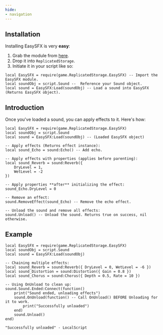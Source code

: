 ```yaml
---
hide:
- navigation
---
```

## Installation

Installing EasySFX is very **easy**:

1.  Grab the module from [here](https://create.roblox.com/store/asset/121810074935113).
2.  Drop it into `ReplicatedStorage`.
3.  Initiate it in your script like so:

```luau title="LocalScript"
local EasySFX = require(game.ReplicatedStorage.EasySFX) -- Import the EasySFX module.
local soundObj = script.Sound --  Reference your Sound object.
local sound = EasySFX:Load(soundObj) -- Load a sound into EasySFX (Returns EasySFX object).
```

## Introduction

Once you've loaded a sound, you can apply effects to it. Here's how:

```luau title="LocalScript"
local EasySFX = require(game.ReplicatedStorage.EasySFX)
local soundObj = script.Sound
local sound = EasySFX:Load(soundObj) -- (Loaded EasySFX object)

-- Apply effects (Returns effect instance):
local sound_Echo = sound:Echo() -- Add echo.

-- Apply effects with properties (applies before parenting):
local sound_Reverb = sound:Reverb({
    DryLevel = 1,
    WetLevel = -2
})

-- Apply properties **after** initializing the effect:
sound_Echo.DryLevel = 0

-- Remove an effect:
sound.RemoveEffect(sound_Echo) -- Remove the echo effect.

-- Unload the sound and remove all effects:
sound.Unload() -- Unload the sound. Returns true on success, nil otherwise.
```

## Example

```luau title="LocalScript"
local EasySFX = require(game.ReplicatedStorage.EasySFX)
local soundObj = script.Sound
local sound = EasySFX:Load(soundObj)

-- Chaining multiple effects:
local sound_Reverb = sound:Reverb({ DryLevel = 0, WetLevel = -6 })
local sound_Distortion = sound:Distortion({ Gain = 0.8 })
local sound_Chorus = sound:Chorus({ Depth = 0.5, Rate = 10 })

-- Using OnUnload to clean up:
sound.Sound.Ended:Connect(function()
    print("Sound ended, unloading effects")
	sound.OnUnload(function() -- Call OnUnload() BEFORE Unloading for it to work.
	    print("Successfully unloaded")
	end)
    sound.Unload()
end)
```
```luau title="OUTPUT:"
"Successfully unloaded" - LocalScript
```